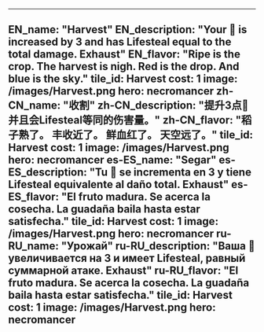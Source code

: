 ---

EN_name: "Harvest"
EN_description: "Your 🔸 is increased by 3 and has Lifesteal equal to the total damage. Exhaust"
EN_flavor: "Ripe is the crop. 
The harvest is nigh. 
Red is the drop. 
And blue is the sky."
tile_id: Harvest
cost: 1
image: /images/Harvest.png
hero: necromancer
zh-CN_name: "收割"
zh-CN_description: "提升3点🔸并且会Lifesteal等同的伤害量。"
zh-CN_flavor: "稻子熟了。
丰收近了。
鲜血红了。
天空远了。"
tile_id: Harvest
cost: 1
image: /images/Harvest.png
hero: necromancer
es-ES_name: "Segar"
es-ES_description: "Tu 🔸 se incrementa en 3 y tiene Lifesteal equivalente al daño total. Exhaust"
es-ES_flavor: "El fruto madura.
Se acerca la cosecha.
La guadaña baila
hasta estar satisfecha."
tile_id: Harvest
cost: 1
image: /images/Harvest.png
hero: necromancer
ru-RU_name: "Урожай"
ru-RU_description: "Ваша 🔸 увеличивается на 3 и имеет Lifesteal, равный суммарной атаке. Exhaust"
ru-RU_flavor: "El fruto madura.
Se acerca la cosecha.
La guadaña baila
hasta estar satisfecha."
tile_id: Harvest
cost: 1
image: /images/Harvest.png
hero: necromancer
---